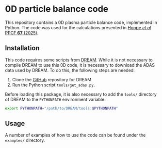 # 0D particle balance code
This repository contains a 0D plasma particle balance code, implemented in
Python. The code was used for the calculations presented in
[Hoppe *et al* PPCF **67** (2025)](https://doi.org/10.1088/1361-6587/adbcd5).

## Installation
This code requires some scripts from
[DREAM](https://github.com/chalmersplasmatheory/DREAM). While it is not
necessary to compile DREAM to use this 0D code, it is necessary to download
the ADAS data used by DREAM. To do this, the following steps are needed:

1. Clone the [GitHub](https://github.com/chalmersplasmatheory/DREAM) repository for DREAM.
2. Run the Python script ``tools/get_adas.py``.

Before loading this package, it is also necessary to add the ``tools/``
directory of DREAM to the ``PYTHONPATH`` environment variable:
```bash
export PYTHONPATH="/path/to/DREAM/tools:$PYTHONPATH"
```

## Usage
A number of examples of how to use the code can be found under the ``examples/``
directory.
```

